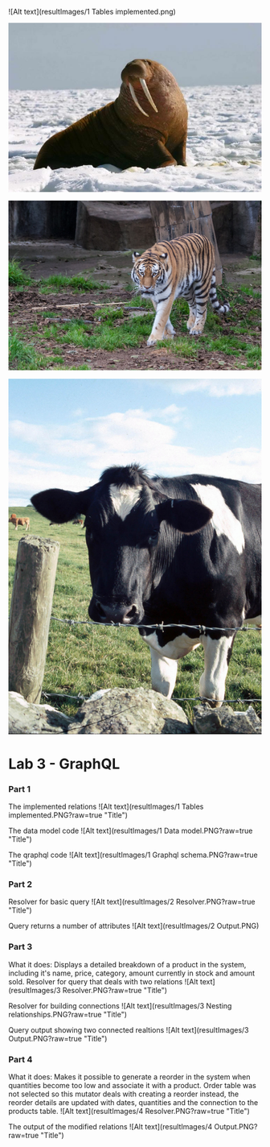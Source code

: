 ![Alt text](resultImages/1 Tables implemented.png)

![Alt text](3.jpg)

![Alt text](resultImages/5.jpg)

![Alt text](resultImages/8.jpg)

# Lab 3 - GraphQL

### Part 1
The implemented relations
![Alt text](resultImages/1 Tables implemented.PNG?raw=true "Title")

The data model code
![Alt text](resultImages/1 Data model.PNG?raw=true "Title")

The qraphql code
![Alt text](resultImages/1 Graphql schema.PNG?raw=true "Title")


### Part 2
Resolver for basic query 
![Alt text](resultImages/2 Resolver.PNG?raw=true "Title")

Query returns a number of attributes
![Alt text](resultImages/2 Output.PNG)


### Part 3
What it does: Displays a detailed breakdown of a product in the system, including it's name, price, category, amount currently in stock and amount sold.
Resolver for query that deals with two relations
![Alt text](resultImages/3 Resolver.PNG?raw=true "Title")

Resolver for building connections
![Alt text](resultImages/3 Nesting relationships.PNG?raw=true "Title")

Query output showing two connected realtions
![Alt text](resultImages/3 Output.PNG?raw=true "Title")


### Part 4
What it does: Makes it possible to generate a reorder in the system when quantities become too low and associate it with a product.
Order table was not selected so this mutator deals with creating a reorder instead, the reorder details are updated with dates, quantities and the connection to the products table.
![Alt text](resultImages/4 Resolver.PNG?raw=true "Title")

The output of the modified relations
![Alt text](resultImages/4 Output.PNG?raw=true "Title")
